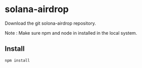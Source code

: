 # solana-airdrop

Download the git solona-airdrop repository.

Note : 
Make sure npm and node in installed in the local system.

## Install

```sh
npm install
```

